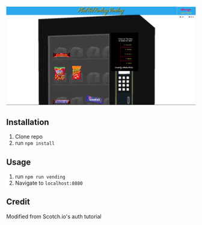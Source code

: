 ![PKFV](public/img/vmscreenshot.png)
## Installation

1. Clone repo
2. run `npm install`

## Usage

1. run `npm run vending`
2. Navigate to `localhost:8080`

## Credit

Modified from Scotch.io's auth tutorial
